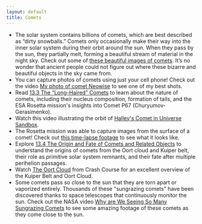 ```yaml
---
layout: default
title: Comets
---
```


- The solar system contains billions of comets, which are best described as “dirty snowballs.” Comets only occasionally make their way into the inner solar system during their orbit around the sun. When they pass by the sun, they partially melt, forming a beautiful stream of material in the night sky. Check out some of [these beautiful images of comets](https://docs.google.com/presentation/d/e/2PACX-1vSNbG0dM0r1aJxDP5-BRb_IXkCf-pdAFOCmP5kA8UKV_CiMnbdAf8S0HK3Fk4fC7cmpPc7nxB44G9Tu/pub?start=true&loop=false&delayms=3000). It’s no wonder that ancient people could not figure out where these bizarre and beautiful objects in the sky came from.
- You can capture photos of comets using just your cell phone! Check out the video [My photo of comet Neowise](https://youtu.be/gcjNLtsGimE?si=TD2g-y5iV-s-hoOD) to see one of my best shots.
- Read [13.3 The “Long-Haired” Comets](https://openstax.org/books/astronomy-2e/pages/13-3-the-long-haired-comets) to learn about the nature of comets, including their nucleus composition, formation of tails, and the ESA Rosetta mission's insights into Comet P67 (Churyumov-Gerasimenko).
- Watch this video illustrating the orbit of [Halley's Comet in Universe Sandbox](https://youtu.be/CNriIR26VaE).
- The Rosetta mission was able to capture images from the surface of a comet! Check out [this time-lapse footage](https://youtu.be/k1GJp6JCJU8?si=6xc2GOkTgINae33e) to see what it looks like. 
- Explore [13.4 The Origin and Fate of Comets and Related Objects](https://openstax.org/books/astronomy-2e/pages/13-4-the-origin-and-fate-of-comets-and-related-objects) to understand the origins of comets from the Oort cloud and Kuiper belt, their role as primitive solar system remnants, and their fate after multiple perihelion passages.
- Watch [The Oort Cloud](https://youtu.be/ZJscxTyI__s?si=-UetwLlqEch-ineu) from Crash Course for an excellent overview of the Kuiper Belt and Oort Cloud.
- Some comets pass so close to the sun that they are torn apart or vaporized entirely. Thousands of these "sungrazing comets" have been discovered thanks to space telescopes that continuously monitor the sun. Check out the NASA video [Why are We Seeing So Many Sungrazing Comets](https://youtu.be/k1GJp6JCJU8?si=6xc2GOkTgINae33e) to see some amazing footage of these comets as they come close to the sun.
